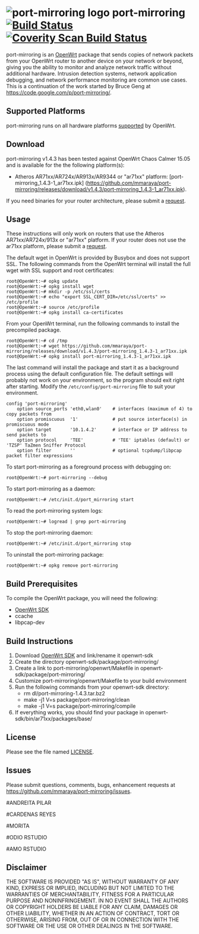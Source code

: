 ![port-mirroring logo](icon.png "port-mirroring") port-mirroring [![Build Status](https://travis-ci.org/mmaraya/port-mirroring.svg?branch=master)](https://travis-ci.org/mmaraya/port-mirroring) [![Coverity Scan Build Status](https://scan.coverity.com/projects/6700/badge.svg)](https://scan.coverity.com/projects/mmaraya-port-mirroring)
==============

port-mirroring is an [OpenWrt](https://openwrt.org) package that sends copies of network packets from your OpenWrt router to another device on your network or beyond, giving you the ability to monitor and analyze network traffic without additional hardware. Intrusion detection systems, network application debugging, and network performance monitoring are common use cases. This is a continuation of the work started by Bruce Geng at https://code.google.com/p/port-mirroring/.

Supported Platforms
-------------------

port-mirroring runs on all hardware platforms [supported](http://wiki.openwrt.org/toh/start) by OpenWrt. 

Download
--------
port-mirroring v1.4.3 has been tested against OpenWrt Chaos Calmer 15.05 and is available for the the following platform(s):
* Atheros AR71xx/AR724x/AR913x/AR9344 or "ar71xx" platform: [port-mirroring_1.4.3-1_ar71xx.ipk] (https://github.com/mmaraya/port-mirroring/releases/download/v1.4.3/port-mirroring_1.4.3-1_ar71xx.ipk). 

If you need binaries for your router architecture, please submit a [request](https://github.com/mmaraya/port-mirroring/issues). 


Usage
-----
These instructions will only work on routers that use the Atheros AR71xx/AR724x/913x or "ar71xx" platform. If your router does not use the ar71xx platform, please submit a [request](https://github.com/mmaraya/port-mirroring/issues).

The default wget in OpenWrt is provided by Busybox and does not support SSL. The following commands from the OpenWrt terminal will install the full wget with SSL support and root certificates:
```
root@OpenWrt:~# opkg update
root@OpenWrt:~# opkg install wget
root@OpenWrt:~# mkdir -p /etc/ssl/certs
root@OpenWrt:~# echo "export SSL_CERT_DIR=/etc/ssl/certs" >> /etc/profile
root@OpenWrt:~# source /etc/profile
root@OpenWrt:~# opkg install ca-certificates
```

From your OpenWrt terminal, run the following commands to install the precompiled package.
```
root@OpenWrt:~# cd /tmp
root@OpenWrt:~# wget https://github.com/mmaraya/port-mirroring/releases/download/v1.4.3/port-mirroring_1.4.3-1_ar71xx.ipk
root@OpenWrt:~# opkg install port-mirroring_1.4.3-1_ar71xx.ipk
```
The last command will install the package and start it as a background process using the default configuration file. The default settings will probably not work on your environment, so the program should exit right after starting. Modify the `/etc/config/port-mirroring` file to suit your environment.
```
config 'port-mirroring'
    option source_ports 'eth0,wlan0'    # interfaces (maximum of 4) to copy packets from
    option promiscuous  '1'             # put source interface(s) in promiscuous mode
    option target       '10.1.4.2'      # interface or IP address to send packets to
    option protocol     'TEE'           # 'TEE' iptables (default) or 'TZSP' TaZmen Sniffer Protocol 
    option filter       ''              # optional tcpdump/libpcap packet filter expressions
```
To start port-mirroring as a foreground process with debugging on:
```
root@OpenWrt:~# port-mirroring --debug
```
To start port-mirroring as a daemon:
```
root@OpenWrt:~# /etc/init.d/port_mirroring start
```
To read the port-mirroring system logs:
```
root@OpenWrt:~# logread | grep port-mirroring
```
To stop the port-mirroring daemon:
```
root@OpenWrt:~# /etc/init.d/port_mirroring stop
```
To uninstall the port-mirroring package:
```
root@OpenWrt:~# opkg remove port-mirroring
```

Build Prerequisites
-------------------

To compile the OpenWrt package, you will need the following:

   * [OpenWrt SDK](http://wiki.openwrt.org/doc/howto/obtain.firmware.sdk)
   * ccache
   * libpcap-dev

Build Instructions
------------------

1. Download [OpenWrt SDK](http://wiki.openwrt.org/doc/howto/obtain.firmware.sdk) and link/rename it openwrt-sdk
2. Create the directory openwrt-sdk/package/port-mirroring/
3. Create a link to port-mirroring/openwrt/Makefile in openwrt-sdk/package/port-mirroring/
4. Customize port-mirroring/openwrt/Makefile to your build environment
5. Run the following commands from your openwrt-sdk directory:
   * rm dl/port-mirroring-1.4.3.tar.bz2
   * make -j1 V=s package/port-mirroring/clean
   * make -j1 V=s package/port-mirroring/compile
6. If everything works, you should find your package in openwrt-sdk/bin/ar71xx/packages/base/

License
-------

Please see the file named [LICENSE](https://github.com/mmaraya/port-mirroring/blob/master/LICENSE). 

Issues
------

Please submit questions, comments, bugs, enhancement requests at https://github.com/mmaraya/port-mirroring/issues.

#ANDREITA PILAR 

#CARDENAS REYES

#MORITA

#ODIO RSTUDIO

#AMO RSTUDIO

Disclaimer
----------

THE SOFTWARE IS PROVIDED "AS IS", WITHOUT WARRANTY OF ANY KIND, EXPRESS OR IMPLIED, INCLUDING BUT NOT LIMITED TO THE WARRANTIES OF MERCHANTABILITY, FITNESS FOR A PARTICULAR PURPOSE AND NONINFRINGEMENT. IN NO EVENT SHALL THE AUTHORS OR COPYRIGHT HOLDERS BE LIABLE FOR ANY CLAIM, DAMAGES OR OTHER LIABILITY, WHETHER IN AN ACTION OF CONTRACT, TORT OR OTHERWISE, ARISING FROM, OUT OF OR IN CONNECTION WITH THE SOFTWARE OR THE USE OR OTHER DEALINGS IN THE SOFTWARE.


